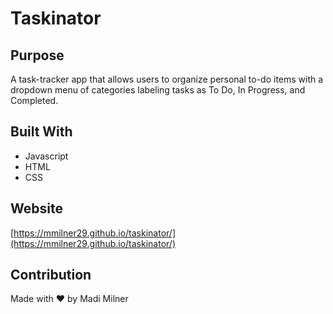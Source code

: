 # Taskinator

## Purpose
A task-tracker app that allows users to organize personal to-do items with a dropdown menu of categories labeling tasks as To Do, In Progress, and Completed.  

## Built With
* Javascript
* HTML
* CSS

## Website

[https://mmilner29.github.io/taskinator/](https://mmilner29.github.io/taskinator/)

## Contribution
Made with ❤️ by Madi Milner
